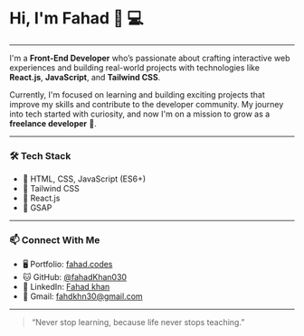 # Hi, I'm Fahad 👋 💻

---

I'm a **Front-End Developer** who’s passionate about crafting interactive web experiences and building real-world projects with technologies like **React.js**, **JavaScript**, and **Tailwind CSS**.

Currently, I'm focused on learning and building exciting projects that improve my skills and contribute to the developer community. My journey into tech started with curiosity, and now I'm on a mission to grow as a **freelance developer** 🚀.

---

### 🛠 Tech Stack

- 🔹 HTML, CSS, JavaScript (ES6+)
- 🔹 Tailwind CSS
- 🔹 React.js
- 🔹 GSAP

---

### 📫 Connect With Me

- 🖥 Portfolio: [fahad.codes](https://www.fahad.codes/)
- 🐱 GitHub: [@fahadKhan030](https://github.com/fahadKhan030)
- 💼 LinkedIn: [Fahad khan](https://www.linkedin.com/in/fahad-khan-33abb7272?utm_source=share&utm_campaign=share_via&utm_content=profile&utm_medium=ios_app )
- 📧 Gmail: [fahdkhn30@gmail.com](mailto:contact@fahad.codes)
---

> “Never stop learning, because life never stops teaching.” 
